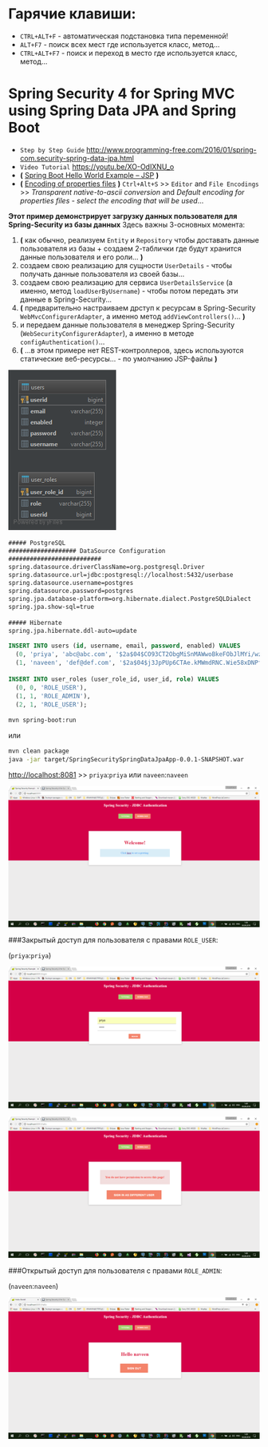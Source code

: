 
# Гарячие клавиши:

* `CTRL+ALT+F` - автоматическая подстановка типа переменной!
* `ALT+F7` - поиск всех мест где используется класс, метод...
* `CTRL+ALT+F7` - поиск и переход в место где используется класс, метод...


# Spring Security 4 for Spring MVC using Spring Data JPA and Spring Boot

* `Step by Step Guide` http://www.programming-free.com/2016/01/spring-com.security-spring-data-jpa.html
* `Video Tutorial` https://youtu.be/XO-OdIXNU_o
* **(** [Spring Boot Hello World Example – JSP](https://www.mkyong.com/spring-boot/spring-boot-hello-world-example-jsp)  **)**
* **(** [Encoding of properties files](https://www.jetbrains.com/help/idea/properties-files.html) **)**  `Ctrl+Alt+S` >> `Editor` and `File Encodings` >> *Transparent native-to-ascii conversion* and *Default encoding for properties files - select the encoding that will be used*...

**Этот пример демонстрирует загрузку данных пользователя для Spring-Security из базы данных**
Здесь важны 3-основных момента:
1. **(** как обычно, реализуем `Entity` и `Repository` чтобы доставать данные пользователя из базы + создаем 2-таблички где будут хранится данные пользователя и его роли... **)**
2. создаем свою реализацию для сущности `UserDetails` - чтобы получать данные пользователя из своей базы...
3. создаем свою реализацию для сервиса `UserDetailsService` (а именно, метод `loadUserByUsername`) - чтобы потом передать эти данные в Spring-Security...
4. **(** предварительно настраиваем дрступ к ресурсам в Spring-Security `WebMvcConfigurerAdapter`, а именно метод `addViewControllers()`... **)**
5. и передаем данные пользователя в менеджер Spring-Security (`WebSecurityConfigurerAdapter`), а именно в методе `configAuthentication()`...
6. **(** ...в этом примере нет REST-контроллеров, здесь используются статические веб-ресурсы... - по умолчанию JSP-файлы **)**

![user_roles](user_roles.png)

```properties
##### PostgreSQL
################### DataSource Configuration ##########################
spring.datasource.driverClassName=org.postgresql.Driver
spring.datasource.url=jdbc:postgresql://localhost:5432/userbase
spring.datasource.username=postgres
spring.datasource.password=postgres
spring.jpa.database-platform=org.hibernate.dialect.PostgreSQLDialect
spring.jpa.show-sql=true

##### Hibernate
spring.jpa.hibernate.ddl-auto=update
```

```sql
INSERT INTO users (id, username, email, password, enabled) VALUES
  (0, 'priya', 'abc@abc.com', '$2a$04$CO93CT2ObgMiSnMAWwoBkeFObJlMYi/wzzOnPlsTP44r7qVq0Jln2', 1),
  (1, 'naveen', 'def@def.com', '$2a$04$j3JpPUp6CTAe.kMWmdRNC.Wie58xDNPfcYz0DBJxWkucJ6ekJuiJm', 1);

INSERT INTO user_roles (user_role_id, user_id, role) VALUES
  (0, 0, 'ROLE_USER'),
  (1, 1, 'ROLE_ADMIN'),
  (2, 1, 'ROLE_USER');
```

```bash
mvn spring-boot:run
```
или
```bash
mvn clean package
java -jar target/SpringSecuritySpringDataJpaApp-0.0.1-SNAPSHOT.war
```

[http://localhost:8081](http://localhost:8081) >> `priya`:`priya` или `naveen`:`naveen`


![uvwUxE](uvwUxE.png)

###Закрытый доступ для пользователя с правами `ROLE_USER`:

(`priya`:`priya`)

![8i5vBO](8i5vBO.png)

![ruTW6O](ruTW6O.png)

###Открытый доступ для пользователя с правами `ROLE_ADMIN`:

(`naveen`:`naveen`)

![FmxEwN](FmxEwN.png)

